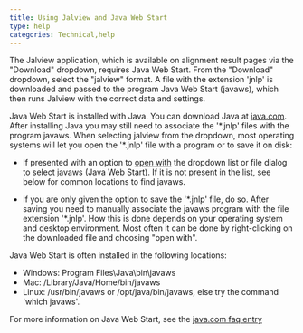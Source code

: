 ```yaml
---
title: Using Jalview and Java Web Start
type: help
categories: Technical,help
---
```


The Jalview application, which is available on alignment result pages via the "Download" dropdown, requires Java Web Start. From the "Download" dropdown, select the "jalview" format. A file with the extension 'jnlp' is downloaded and passed to the program Java Web Start (javaws), which then runs Jalview with the correct data and settings.

Java Web Start is installed with Java. You can download Java at [java.com](http://www.java.com/).  
After installing Java you may still need to associate the '\*.jnlp' files with the program javaws. When selecting jalview from the dropdown, most operating systems will let you open the '\*.jnlp' file with a program or to save it on disk:

-   If presented with an option to [open with](https://www.uniprot.org/use) the dropdown list or file dialog to select javaws (Java Web Start). If it is not present in the list, see below for common locations to find javaws.

-   If you are only given the option to save the '\*.jnlp' file, do so. After saving you need to manually associate the javaws program with the file extension '\*.jnlp'. How this is done depends on your operating system and desktop environment. Most often it can be done by right-clicking on the downloaded file and choosing "open with".

Java Web Start is often installed in the following locations:

-   Windows: Program Files\\Java\\bin\\javaws
-   Mac: /Library/Java/Home/bin/javaws
-   Linux: /usr/bin/javaws or /opt/java/bin/javaws, else try the command 'which javaws'.

For more information on Java Web Start, see the [java.com faq entry](http://www.java.com/en/download/faq/java%5Fwebstart.xml)
